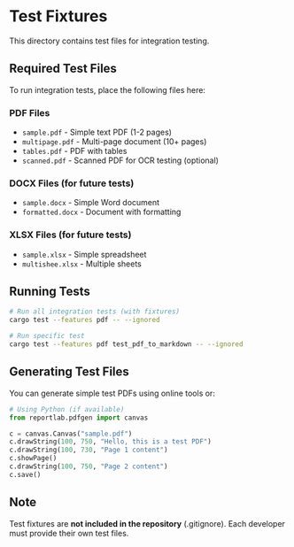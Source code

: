 # Test Fixtures

This directory contains test files for integration testing.

## Required Test Files

To run integration tests, place the following files here:

### PDF Files
- `sample.pdf` - Simple text PDF (1-2 pages)
- `multipage.pdf` - Multi-page document (10+ pages)
- `tables.pdf` - PDF with tables
- `scanned.pdf` - Scanned PDF for OCR testing (optional)

### DOCX Files (for future tests)
- `sample.docx` - Simple Word document
- `formatted.docx` - Document with formatting

### XLSX Files (for future tests)
- `sample.xlsx` - Simple spreadsheet
- `multishee.xlsx` - Multiple sheets

## Running Tests

```bash
# Run all integration tests (with fixtures)
cargo test --features pdf -- --ignored

# Run specific test
cargo test --features pdf test_pdf_to_markdown -- --ignored
```

## Generating Test Files

You can generate simple test PDFs using online tools or:

```python
# Using Python (if available)
from reportlab.pdfgen import canvas

c = canvas.Canvas("sample.pdf")
c.drawString(100, 750, "Hello, this is a test PDF")
c.drawString(100, 730, "Page 1 content")
c.showPage()
c.drawString(100, 750, "Page 2 content")
c.save()
```

## Note

Test fixtures are **not included in the repository** (.gitignore).
Each developer must provide their own test files.

